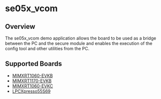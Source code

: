 # se05x_vcom

## Overview

The se05x_vcom demo application allows the board to be used as a bridge between
the PC and the secure module and enables the execution of the config tool and
other utilities from the PC.

## Supported Boards
- [MIMXRT1060-EVKB](../../_boards/evkbmimxrt1060/se_hostlib_examples/se05x_vcom/example_board_readme.md)
- [MIMXRT1170-EVKB](../../_boards/evkbmimxrt1170/se_hostlib_examples/se05x_vcom/example_board_readme.md)
- [MIMXRT1060-EVKC](../../_boards/evkcmimxrt1060/se_hostlib_examples/se05x_vcom/example_board_readme.md)
- [LPCXpresso55S69](../../_boards/lpcxpresso55s69/se_hostlib_examples/se05x_vcom/example_board_readme.md)
